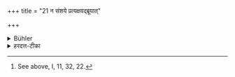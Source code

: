 +++
title = "21 न संशये प्रत्यक्षवद्ब्रूयात्"

+++

<details><summary>Bühler</summary>

21. He shall not talk of a doubtful matter as if it were clear. [^9] 


[^9]:  See above, I, 11, 32, 22.
</details>

<details><summary>हरदत्त-टीका</summary>

## सूत्रम्
न संशये प्रत्यक्षवद्ब्रूयात् ॥ २१ ॥  
### टिप्पनी
संशयितमर्थमात्मनोऽज्ञानपरिहाराय प्रत्यक्षवत् निश्चितवन्न ब्रूयात् ॥
</details>
